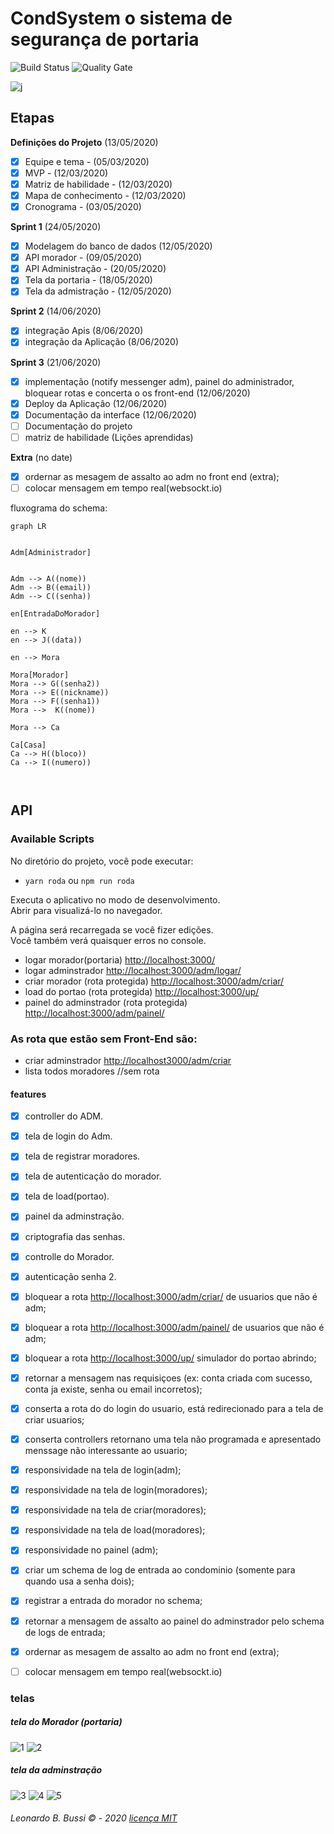 # CondSystem o sistema de segurança de portaria 

![Build Status](https://travis-ci.org/condessalovelace/mavenquickstart.svg?branch=master) ![Quality Gate](https://sonarcloud.io/api/project_badges/measure?project=br.com%3Amavenquickstart&metric=alert_status)


![j](https://media.giphy.com/media/PmEvQTKerJEu9RDert/giphy.gif)

## **Etapas**

**Definições do Projeto** (13/05/2020)
* [x] Equipe e tema - (05/03/2020)
* [x] MVP - (12/03/2020)
* [x] Matriz de habilidade - (12/03/2020)
* [x] Mapa de conhecimento - (12/03/2020)
* [x] Cronograma - (03/05/2020)

**Sprint 1** (24/05/2020)
* [x] Modelagem do banco de dados (12/05/2020)
* [x] API morador - (09/05/2020)
* [x] API Administração - (20/05/2020)
* [x] Tela da portaria - (18/05/2020)
* [x] Tela da admistração - (12/05/2020)

**Sprint 2** (14/06/2020)
* [x] integração Apis (8/06/2020)
* [x] integração da Aplicação (8/06/2020)

**Sprint 3** (21/06/2020)
* [x] implementação (notify messenger adm), painel do administrador, bloquear rotas e concerta o os front-end (12/06/2020)
* [x] Deploy da Aplicação (12/06/2020)
* [x] Documentação da interface (12/06/2020)
* [ ] Documentação do projeto
* [ ] matriz de habilidade (Lições aprendidas)

**Extra** (no date)
* [x] ordernar as mesagem de assalto ao adm no front end (extra);
* [ ] colocar mensagem em tempo real(websockt.io)

fluxograma do schema:

```mermaid
graph LR


Adm[Administrador]


Adm --> A((nome))
Adm --> B((email))
Adm --> C((senha))

en[EntradaDoMorador]

en --> K
en --> J((data))

en --> Mora

Mora[Morador]
Mora --> G((senha2))
Mora --> E((nickname))
Mora --> F((senha1))
Mora -->  K((nome))

Mora --> Ca

Ca[Casa]
Ca --> H((bloco))
Ca --> I((numero))



```

## **API**

### Available Scripts

No diretório do projeto, você pode executar:

* `yarn roda` ou `npm run roda`

Executa o aplicativo no modo de desenvolvimento.<br />
Abrir para visualizá-lo no navegador.

A página será recarregada se você fizer edições. <br />
Você também verá quaisquer erros no console.

* logar morador(portaria) [http://localhost:3000/](http://localhost:3000/)
* logar adminstrador [http://localhost:3000/adm/logar/](http://localhost:3000/funcionario/logar)
* criar morador (rota protegida) [http://localhost:3000/adm/criar/](http://localhost:3000/funcionario/criar)
* load do portao (rota protegida) [http://localhost:3000/up/](http://localhost:3000/up/)
* painel do adminstrador (rota protegida) [http://localhost:3000/adm/painel/](http://localhost:3000/adm/panel/)

### As rota que estão sem Front-End  são: <br />

* criar adminstrador [http://localhost3000/adm/criar](http://localhost:3000/adm/criar)
* lista todos moradores //sem rota 

#### features

- [x] controller do ADM.
- [x] tela de login do Adm.
- [x] tela de registrar moradores.
- [x] tela de autenticação do morador.
- [x] tela de load(portao).
- [x] painel da adminstração.
- [x] criptografia das senhas.
- [x] controlle do Morador.
- [x] autenticação senha 2.
- [x] bloquear a rota [http://localhost:3000/adm/criar/](http://localhost:3000//adm/criar/) de usuarios que não é adm;
- [x] bloquear a rota [http://localhost:3000/adm/painel/](http://localhost:3000/adm/painel/) de usuarios que não é adm;
- [x] bloquear a rota [http://localhost:3000/up/](http://localhost:3000/up/) simulador do portao abrindo;
- [x] retornar a mensagem nas requisiçoes (ex: conta criada com sucesso, conta ja existe, senha ou email incorretos);
- [x] conserta a rota do do login do usuario, está redirecionado para a tela de criar usuarios;
- [x] conserta controllers retornano uma tela não programada e apresentado menssage não interessante ao usuario;
- [x] responsividade na tela de login(adm);
- [x] responsividade na tela de login(moradores);
- [x] responsividade na tela de criar(moradores);
- [x] responsividade na tela de load(moradores);
- [x] responsividade no painel (adm);
- [x] criar um schema de log de entrada ao condominio (somente para quando usa a senha dois);
- [x] registrar a entrada do morador no schema;
- [x] retornar a mensagem de assalto ao painel do adminstrador pelo schema de logs de entrada;
- [x] ordernar as mesagem de assalto ao adm no front end (extra);
- [ ] colocar mensagem em tempo real(websockt.io)


### telas

##### tela do Morador (portaria)
![1](https://user-images.githubusercontent.com/54999837/84574946-4e578880-ad80-11ea-88e1-ea6994dacf90.png)
![2](https://user-images.githubusercontent.com/54999837/84574949-53b4d300-ad80-11ea-9dfb-f4eeeae2a82c.png)
##### tela da adminstração
![3](https://user-images.githubusercontent.com/54999837/84574954-58798700-ad80-11ea-86a8-35f2ff8ef74f.png)
![4](https://user-images.githubusercontent.com/54999837/84574965-5d3e3b00-ad80-11ea-9ceb-1bd06d1cdb11.png)
![5](https://user-images.githubusercontent.com/54999837/84574968-63341c00-ad80-11ea-9b34-0339adbbe423.png)


###### Leonardo B. Bussi © - 2020 [licença MIT](https://gitlab.com/BDAg/condsystem/-/blob/master/LICENSE)
